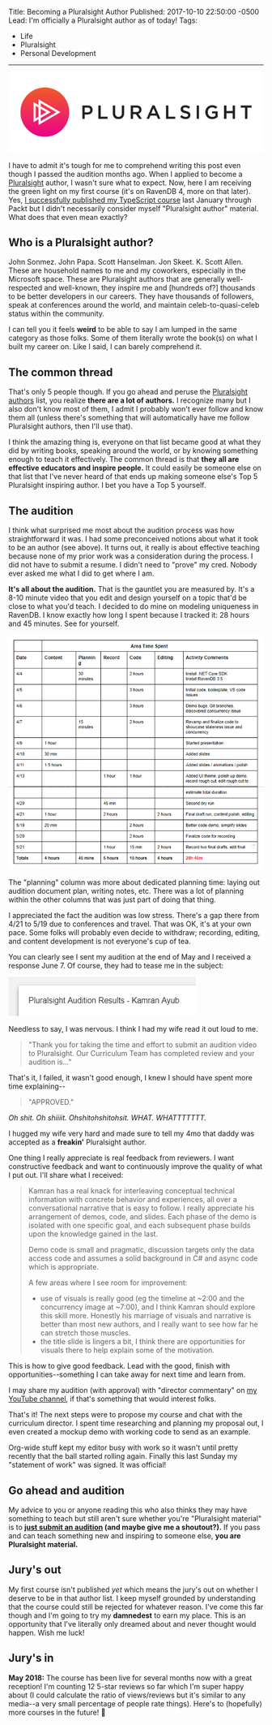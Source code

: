 Title: Becoming a Pluralsight Author
Published: 2017-10-10 22:50:00 -0500
Lead: I'm officially a Pluralsight author as of today!
Tags:
- Life
- Pluralsight
- Personal Development
---

![Pluralsight](images/pluralsight.jpg)

I have to admit it's tough for me to comprehend writing this post even though I passed the audition months ago. When I applied to become a [Pluralsight](https://pluralsight.com) author, I wasn't sure what to expect. Now, here I am receiving the green light on my first course (it's on RavenDB 4, more on that later). Yes, [I successfully published my TypeScript course](https://kamranicus.com/posts/2017-01-31-introduction-to-typescript-course-packt-publishing) last January through Packt but I didn't necessarily consider myself "Pluralsight author" material. What does that even mean exactly?

## Who is a Pluralsight author?

John Sonmez. John Papa. Scott Hanselman. Jon Skeet. K. Scott Allen. These are household names to me and my coworkers, especially in the Microsoft space. These are Pluralsight authors that are generally well-respected and well-known, they inspire me and [hundreds of?] thousands to be better developers in our careers. They have thousands of followers, speak at conferences around the world, and maintain celeb-to-quasi-celeb status within the community.

I can tell you it feels **weird** to be able to say I am lumped in the same category as those folks. Some of them literally wrote the book(s) on what I built my career on. Like I said, I can barely comprehend it.

## The common thread

That's only 5 people though. If you go ahead and peruse the [Pluralsight authors](https://www.pluralsight.com/authors) list, you realize **there are a lot of authors.** I recognize many but I also don't know most of them, I admit I probably won't ever follow and know them all (unless there's something that will automatically have me follow Pluralsight authors, then I'll use that).

I think the amazing thing is, everyone on that list became good at what they did by writing books, speaking around the world, or by knowing something enough to teach it effectively. The common thread is that **they all are effective educators and inspire people.** It could easily be someone else on that list that I've never heard of that ends up making someone else's Top 5 Pluralsight inspiring author. I bet you have a Top 5 yourself.

## The audition

I think what surprised me most about the audition process was how straightforward it was. I had some preconceived notions about what it took to be an author (see above). It turns out, it really is about effective teaching because none of my prior work was a consideration during the process. I did not have to submit a resume. I didn't need to "prove" my cred. Nobody ever asked me what I did to get where I am.

**It's all about the audition.** That is the gauntlet you are measured by. It's a 8-10 minute video that you edit and design yourself on a topic that'd be close to what you'd teach. I decided to do mine on modeling uniqueness in RavenDB. I know exactly how long I spent because I tracked it: 28 hours and 45 minutes. See for yourself.

![Time tracking](images/2017-10-10-23-33-38.png)

The "planning" column was more about dedicated planning time: laying out audition document plan, writing notes, etc. There was a lot of planning within the other columns that was just part of doing that thing.

I appreciated the fact the audition was low stress. There's a gap there from 4/21 to 5/19 due to conferences and travel. That was OK, it's at your own pace. Some folks will probably even decide to withdraw; recording, editing, and content development is not everyone's cup of tea.

You can clearly see I sent my audition at the end of May and I received a response June 7. Of course, they had to tease me in the subject:

![Audition result](images/2017-10-10-23-37-54.png)

Needless to say, I was nervous. I think I had my wife read it out loud to me.

> "Thank you for taking the time and effort to submit an audition video to Pluralsight. Our Curriculum Team has completed review and your audition is..."

That's it, I failed, it wasn't good enough, I knew I should have spent more time explaining--

> "APPROVED."

*Oh shit. Oh shiiiit. Ohshitohshitohsit. WHAT. WHATTTTTTT.*

I hugged my wife very hard and made sure to tell my 4mo that daddy was accepted as a **freakin'** Pluralsight author.

One thing I really appreciate is real feedback from reviewers. I want constructive feedback and want to continuously improve the quality of what I put out. I'll share what I received:

> Kamran has a real knack for interleaving conceptual technical information with concrete behavior and experiences, all over a conversational narrative that is easy to follow. I really appreciate his arrangement of demos, code, and slides. Each phase of the demo is isolated with one specific goal, and each subsequent phase builds upon the knowledge gained in the last.
>
> Demo code is small and pragmatic, discussion targets only the data access code and assumes a solid background in C# and async code which is appropriate.
>
> A few areas where I see room for improvement:
>
> - use of visuals is really good (eg the timeline at ~2:00 and the concurrency image at ~7:00), and I think Kamran should explore this skill more. Honestly his marriage of visuals and narrative is better than most new authors, and I really want to see how far he can stretch those muscles.
> - the title slide is lingers a bit, I think there are opportunities for visuals there to help explain some of the motivation.

This is how to give good feedback. Lead with the good, finish with opportunities--something I can take away for next time and learn from.

I may share my audition (with approval) with "director commentary" on [my YouTube channel](https://www.youtube.com/channel/UCq6oaAI3ZH2rGlmC9VqJm1g), if that's something that would interest folks.

That's it! The next steps were to propose my course and chat with the curriculum director. I spent time researching and planning my proposal out, I even created a mockup demo with working code to send as an example.

Org-wide stuff kept my editor busy with work so it wasn't until pretty recently that the ball started rolling again. Finally this last Sunday my "statement of work" was signed. It was official!

## Go ahead and audition

My advice to you or anyone reading this who also thinks they may have something to teach but still aren't sure whether you're "Pluralsight material" is to **[just submit an audition](https://www.pluralsight.com/teach) (and maybe give me a shoutout?).** If you pass and can teach something new and inspiring to someone else, **you are Pluralsight material.**

## Jury's out

My first course isn't published *yet* which means the jury's out on whether I deserve to be in that author list. I keep myself grounded by understanding that the course could still be rejected for whatever reason. I've come this far though and I'm going to try my **damnedest** to earn my place. This is an opportunity that I've literally only dreamed about and never thought would happen. Wish me luck!

## Jury's in

**May 2018:** The course has been live for several months now with a great reception! I'm counting 12 5-star reviews so far which I'm super happy about (I could calculate the ratio of views/reviews but it's similar to any media--a very small percentage of people rate things). Here's to (hopefully) more courses in the future! 🍻